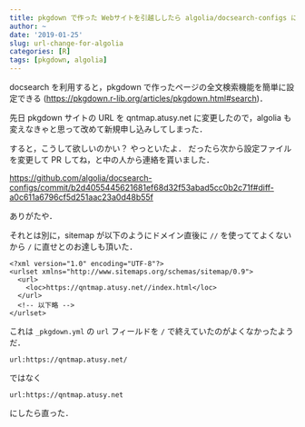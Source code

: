 ```yaml
---
title: pkgdown で作った Webサイトを引越ししたら algolia/docsearch-configs に設定変更を PR しよう
author: ~
date: '2019-01-25'
slug: url-change-for-algolia
categories: [R]
tags: [pkgdown, algolia]
---
```


docsearch を利用すると，pkgdown で作ったページの全文検索機能を簡単に設定できる (https://pkgdown.r-lib.org/articles/pkgdown.html#search)．

先日 pkgdown サイトの URL を qntmap.atusy.net に変更したので，algolia も変えなきゃと思って改めて新規申し込みしてしまった．

すると，こうして欲しいのかい？ やっといたよ．
だったら次から設定ファイルを変更して PR してね，と中の人から連絡を貰いました．

https://github.com/algolia/docsearch-configs/commit/b2d4055445621681ef68d32f53abad5cc0b2c71f#diff-a0c611a6796cf5d251aac23a0d48b55f

ありがたや．

それとは別に，sitemap が以下のようにドメイン直後に `//` を使っててよくないから `/` に直せとのお達しも頂いた．

```{.xml}
<?xml version="1.0" encoding="UTF-8"?>
<urlset xmlns="http://www.sitemaps.org/schemas/sitemap/0.9">
  <url>
    <loc>https://qntmap.atusy.net//index.html</loc>
  </url>
  <!-- 以下略 -->
</urlset>
```

これは `_pkgdown.yml` の `url` フィールドを `/` で終えていたのがよくなかったようだ．

```{.yaml}
url:https://qntmap.atusy.net/
```

ではなく

```{.yaml}
url:https://qntmap.atusy.net
```

にしたら直った．
